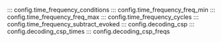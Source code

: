::: config.time_frequency_conditions
::: config.time_frequency_freq_min
::: config.time_frequency_freq_max
::: config.time_frequency_cycles
::: config.time_frequency_subtract_evoked
::: config.decoding_csp
::: config.decoding_csp_times
::: config.decoding_csp_freqs